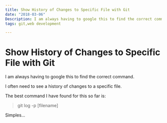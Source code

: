 ```yaml
---
title: Show History of Changes to Specific File with Git
date: "2018-03-06"
Description: I am always having to google this to find the correct command. I often need to see a history of changes to a specific file.
tags: git,web development

---
```

# Show History of Changes to Specific File with Git

I am always having to google this to find the correct command.

I often need to see a history of changes to a specific file.

The best command I have found for this so far is:

> git log -p [filename]

Simples...


